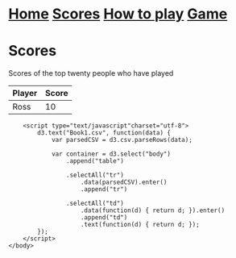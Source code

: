 <html>
<h1> <a href="https://hydra19.github.io/Hydra19.github.io/README.md">Home</a> <a href="https://hydra19.github.io/Hydra19.github.io/Scores.md">Scores</a> <a href="https://hydra19.github.io/Hydra19.github.io/howToPlay.md">How to play</a> <a href="https://hydra19.github.io/Hydra19.github.io/Game.md">Game</a> </h1>

<h1> Scores </h1>

Scores of the top twenty people who have played

|Player|Score|
|------|-----|
|Ross  | 10  |

<body>
        <!-- <script src="http://d3js.org/d3.v3.min.js"></script> -->
        <script src="d3.min.js?v=3.2.8"></script>

        <script type="text/javascript"charset="utf-8">
            d3.text("Book1.csv", function(data) {
                var parsedCSV = d3.csv.parseRows(data);

                var container = d3.select("body")
                    .append("table")

                    .selectAll("tr")
                        .data(parsedCSV).enter()
                        .append("tr")

                    .selectAll("td")
                        .data(function(d) { return d; }).enter()
                        .append("td")
                        .text(function(d) { return d; });
            });
        </script>
    </body>
</html>
